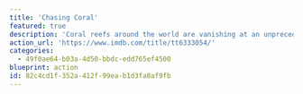 ```yaml
---
title: 'Chasing Coral'
featured: true
description: 'Coral reefs around the world are vanishing at an unprecedented rate. A team of divers, photographers and scientists set out on a thrilling ocean adventure to discover why and to reveal the underwater mystery to the world.'
action_url: 'https://www.imdb.com/title/tt6333054/'
categories:
  - 49f0ae64-b03a-4d50-bbdc-edd765ef4500
blueprint: action
id: 82c4cd1f-352a-412f-99ea-b1d3fa8af9fb
---
```

